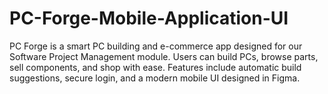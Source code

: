 # PC-Forge-Mobile-Application-UI
 PC Forge is a smart PC building and e-commerce app designed for our Software Project Management module. Users can build PCs, browse parts, sell components, and shop with ease. Features include automatic build suggestions, secure login, and a modern mobile UI designed in Figma.
